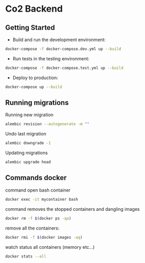 # Co2 Backend

## Getting Started

- Build and run the development environment:

```bash
docker-compose -f docker-compose.dev.yml up --build
```

- Run tests in the testing environment:

```bash
docker-compose -f docker-compose.test.yml up --build
```

- Deploy to production:

```bash
docker-compose up --build
```

## Running migrations

Running new migration

```bash
alembic revision --autogenerate -m ""
```

Undo last migration

```bash
alembic downgrade -1
```

Updating migrations

```bash
alembic upgrade head
```

## Commands docker

command open bash container

```bash
docker exec -it mycontainer bash
```

command removes the stopped containers and dangling images

```bash
docker rm -f $(docker ps -qa)
```

remove all the containers:

```bash
docker rmi -f $(docker images -aq)
```

watch status all containers (memory etc...)

```bash
docker stats --all
```
